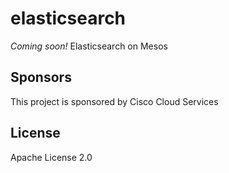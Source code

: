 # elasticsearch
*Coming soon!* Elasticsearch on Mesos

## Sponsors
This project is sponsored by Cisco Cloud Services

## License
Apache License 2.0
